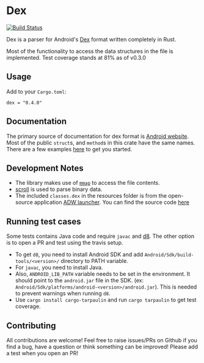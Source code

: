# Dex

[![Build Status](https://api.travis-ci.org/letmutx/dex-parser.svg?branch=master)](https://travis-ci.org/letmutx/dex-parser)

Dex is a parser for Android's [Dex](https://source.android.com/devices/tech/dalvik/dex-format) format written completely in Rust.

Most of the functionality to access the data structures in the file is implemented. Test coverage stands at 81% as of v0.3.0

## Usage
Add to your `Cargo.toml`:
```
dex = "0.4.0"
```

## Documentation
The primary source of documentation for dex format is [Android website](https://source.android.com/devices/tech/dalvik/dex-format). Most of the public `struct`s, and `method`s in this crate have the same names. There are a few examples [here](https://github.com/letmutx/dex-parser/tree/master/examples/) to get you started.

## Development Notes
* The library makes use of [`mmap`](https://en.wikipedia.org/wiki/Mmap) to access the file contents.
* [scroll](https://crates.io/crates/scroll) is used to parse binary data.
* The included `classes.dex` in the resources folder is from the open-source application [ADW launcher](https://f-droid.org/en/packages/org.adw.launcher/). You can find the source code [here](https://f-droid.org/repo/org.adw.launcher_34_src.tar.gz)

## Running test cases
Some tests contains Java code and require `javac` and [d8](https://developer.android.com/studio/command-line/d8). The other option is to open a PR and test using the travis setup.

* To get `d8`, you need to install Android SDK and add `Android/Sdk/build-tools/<version>/` directory to PATH variable.
* For `javac`, you need to install Java.
* Also, `ANDROID_LIB_PATH` variable needs to be set in the environment. It should point to the `android.jar` file in the SDK. (ex: `Android/Sdk/platforms/android-<version>/android.jar`). This is needed to prevent warnings when running `d8`.
* Use `cargo install cargo-tarpaulin` and run `cargo tarpaulin` to get test coverage.


## Contributing
All contributions are welcome! Feel free to raise issues/PRs on Github if you find a bug, have a question or think something can be improved! Please add a test when you open an PR!
